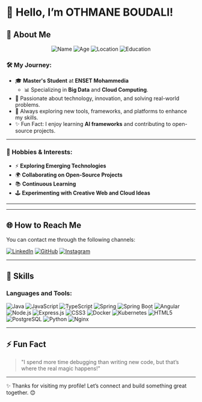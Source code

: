 # 👋 Hello, I’m OTHMANE BOUDALI!  

## 🚀 About Me  
<p align="center">
  <img src="https://img.shields.io/badge/Name-Othmane%20Boudali-%2300a8ff?style=for-the-badge&logo=smugmug&logoColor=white" alt="Name"/>  
  <img src="https://img.shields.io/badge/Age-24%20Years-%23ff5733?style=for-the-badge&logo=calendar&logoColor=white" alt="Age"/>  
  <img src="https://img.shields.io/badge/Location-Morocco-%234caf50?style=for-the-badge&logo=mapbox&logoColor=white" alt="Location"/>  
  <img src="https://img.shields.io/badge/Student-Master's%20in%20Software%20Engineering-%237e57c2?style=for-the-badge&logo=google%20classroom&logoColor=white" alt="Education"/>  
</p>

### 🛠️ My Journey:
- 🎓 **Master's Student** at **ENSET Mohammedia**  
  - 📊 Specializing in **Big Data** and **Cloud Computing**.  
- 🌟 Passionate about technology, innovation, and solving real-world problems.  
- 🚀 Always exploring new tools, frameworks, and platforms to enhance my skills.  
- ✨ Fun Fact: I enjoy learning **AI frameworks** and contributing to open-source projects.  

---

### 🌟 Hobbies & Interests:
- ⚡ **Exploring Emerging Technologies**  
- 🌍 **Collaborating on Open-Source Projects**  
- 📚 **Continuous Learning**  
- 🕹️ **Experimenting with Creative Web and Cloud Ideas**


---
---
## 🌐 How to Reach Me  

You can contact me through the following channels:

[![LinkedIn](https://img.icons8.com/color/48/000000/linkedin.png)](https://www.linkedin.com/in/othmane-boudali-80344a21a )
[![GitHub](https://img.icons8.com/color/48/000000/gmail.png)](https://github.com/OTH-BD)
[![Instagram](https://img.icons8.com/color/48/000000/instagram-new.png)](https://www.instagram.com/othmaneboudali)

---

## 🚀 Skills

### Languages and Tools:

<p align="left">
  <img src="https://img.icons8.com/color/48/000000/java-coffee-cup-logo.png" alt="Java"/>
  <img src="https://img.icons8.com/color/48/000000/javascript--v1.png" alt="JavaScript"/>
   <img src="https://img.icons8.com/color/48/000000/typescript.png" alt="TypeScript"/>
  <img src="https://img.icons8.com/color/48/000000/spring-logo.png" alt="Spring"/>
  <img src="https://img.icons8.com/color/48/000000/spring-boot.png" alt="Spring Boot"/>
  <img src="https://img.icons8.com/color/48/000000/angularjs.png" alt="Angular"/>
  <img src="https://img.icons8.com/fluency/48/000000/node-js.png" alt="Node.js"/>
  <img src="https://img.icons8.com/color/48/000000/express-js.png" alt="Express.js"/>
  <img src="https://img.icons8.com/ios-filled/50/000000/css3.png" alt="CSS3"/>
  <img src="https://img.icons8.com/color/48/000000/docker.png" alt="Docker"/>
  <img src="https://img.icons8.com/color/48/000000/kubernetes.png" alt="Kubernetes"/>
  <img src="https://img.icons8.com/color/48/000000/html-5--v1.png" alt="HTML5"/>
  <img src="https://img.icons8.com/color/48/000000/postgreesql.png" alt="PostgreSQL"/>
  <img src="https://img.icons8.com/color/48/000000/python--v1.png" alt="Python"/>
  <img src="https://img.icons8.com/color/48/000000/nginx.png" alt="Nginx"/>
</p>


  
---

## ⚡ Fun Fact  

> "I spend more time debugging than writing new code, but that’s where the real magic happens!"  

---

✨ Thanks for visiting my profile! Let’s connect and build something great together. 😊  
